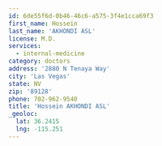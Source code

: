 ```yaml
---
id: 6de55f6d-0b46-46c6-a575-3f4e1cca69f3
first_name: Hossein
last_name: 'AKHONDI ASL'
license: M.D.
services:
  - internal-medicine
category: doctors
address: '2880 N Tenaya Way'
city: 'Las Vegas'
state: NV
zip: '89128'
phone: 702-962-9540
title: 'Hossein AKHONDI ASL'
_geoloc:
  lat: 36.2415
  lng: -115.251
---
```

